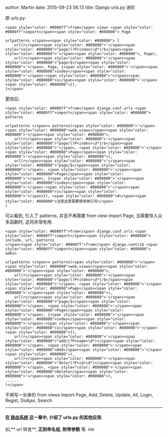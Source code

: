 author: Martin
date: 2015-09-23 06:13
title: Django urls.py 进阶

原 urls.py:

    <span style="color: #0000ff">from</span> views <span style="color: #0000ff">import</span><span style="color: #000000"> Page

    urlpatterns </span>=<span style="color: #000000"> [
        url(r</span><span style="color: #800000">'</span><span style="color: #800000">^page/(?P<index>\d*)/$</span><span style="color: #800000">'</span><span style="color: #000000">, Page),
        url(r</span><span style="color: #800000">'</span><span style="color: #800000">^page/$</span><span style="color: #800000">'</span>, Page, {<span style="color: #800000">'</span><span style="color: #800000">index</span><span style="color: #800000">'</span>:<span style="color: #800000">'</span><span style="color: #800000">1</span><span style="color: #800000">'</span><span style="color: #000000">}),
    ]</span>







更改后:




    <span style="color: #0000ff">from</span> django.conf.urls <span style="color: #0000ff">import</span><span style="color: #000000"> patterns

    urlpatterns </span>= patterns(<span style="color: #800000">'</span><span style="color: #800000">web.views</span><span style="color: #800000">'</span><span style="color: #000000">,
        url(r</span><span style="color: #800000">'</span><span style="color: #800000">^page/(?P<index>\d*)/$</span><span style="color: #800000">'</span>, <span style="color: #800000">'</span><span style="color: #800000">Page</span><span style="color: #800000">'</span><span style="color: #000000">),
        url(r</span><span style="color: #800000">'</span><span style="color: #800000">^page/$</span><span style="color: #800000">'</span>, <span style="color: #800000">'</span><span style="color: #800000">Page</span><span style="color: #800000">'</span>, {<span style="color: #800000">'</span><span style="color: #800000">index</span><span style="color: #800000">'</span>:<span style="color: #800000">'</span><span style="color: #800000">1</span><span style="color: #800000">'</span>}), <span style="color: #008000">#</span><span style="color: #008000">注意这里需要使用单引号</span>
    )




可以看到, 引入了 patterns, 并且不再需要 from view import Page, 当需要导入众多函数时, 这将非常有用.




    <span style="color: #0000ff">from</span> django.conf.urls <span style="color: #0000ff">import</span><span style="color: #000000"> include, url, patterns
    </span><span style="color: #0000ff">from</span> django.contrib <span style="color: #0000ff">import</span><span style="color: #000000"> admin

    urlpatterns </span>= patterns(<span style="color: #800000">'</span><span style="color: #800000">web.views</span><span style="color: #800000">'</span><span style="color: #000000">,
        url(r</span><span style="color: #800000">'</span><span style="color: #800000">^page/(?P<index>\d*)/$</span><span style="color: #800000">'</span>, <span style="color: #800000">'</span><span style="color: #800000">Page</span><span style="color: #800000">'</span><span style="color: #000000">),
        url(r</span><span style="color: #800000">'</span><span style="color: #800000">^page/$</span><span style="color: #800000">'</span>, <span style="color: #800000">'</span><span style="color: #800000">Page</span><span style="color: #800000">'</span>, {<span style="color: #800000">'</span><span style="color: #800000">index</span><span style="color: #800000">'</span>:<span style="color: #800000">'</span><span style="color: #800000">1</span><span style="color: #800000">'</span><span style="color: #000000">}),
        url(r</span><span style="color: #800000">'</span><span style="color: #800000">^add/(?P<name>\d*)</span><span style="color: #800000">'</span>, <span style="color: #800000">'</span><span style="color: #800000">Add</span><span style="color: #800000">'</span><span style="color: #000000">),
        url(r</span><span style="color: #800000">'</span><span style="color: #800000">^dele/(?P<id>\d*)</span><span style="color: #800000">'</span>, <span style="color: #800000">'</span><span style="color: #800000">Delete</span><span style="color: #800000">'</span><span style="color: #000000">),
    ......
    )</span>




不用写一长串的 from views import Page, Add, Delete, Update, All, Login, Regist, DoAjax, Search







* * *






#### 在 [路由系统](http://www.smallcpp.cn/small_892.php) 这一章中, 介绍了 urls.py 的其他应用.




如,** url 转发**, **正则命名组**, **附带参数** 等.
nle
